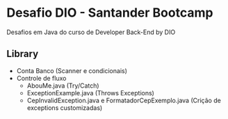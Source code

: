 # Desafio DIO - Santander Bootcamp

Desafios em Java do curso de Developer Back-End by DIO

## Library

- Conta Banco (Scanner e condicionais)
- Controle de fluxo 
    - AbouMe.java (Try/Catch)
    - ExceptionExample.java (Throws Exceptions)
    - CepInvalidException.java e FormatadorCepExemplo.java (Crição de exceptions customizadas)


